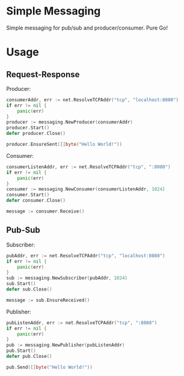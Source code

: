 # Simple Messaging

Simple messaging for pub/sub and producer/consumer. Pure Go!

# Usage

## Request-Response

Producer:

```go
consumerAddr, err := net.ResolveTCPAddr("tcp", "localhost:8080")
if err != nil {
    panic(err)
}
producer := messaging.NewProducer(consumerAddr)
producer.Start()
defer producer.Close()

producer.EnsureSent([]byte("Hello World!"))
```

Consumer:

```go
consumerListenAddr, err := net.ResolveTCPAddr("tcp", ":8080")
if err != nil {
    panic(err)
}
consumer := messaging.NewConsumer(consumerListenAddr, 1024)
consumer.Start()
defer consumer.Close()

message := consumer.Receive()
```

## Pub-Sub

Subscriber:

```go
pubAddr, err := net.ResolveTCPAddr("tcp", "localhost:8080")
if err != nil {
    panic(err)
}
sub := messaging.NewSubscriber(pubAddr, 1024)
sub.Start()
defer sub.Close()

message := sub.EnsureReceived()
```

Publisher:

```go
pubListenAddr, err := net.ResolveTCPAddr("tcp", ":8080")
if err != nil {
    panic(err)
}
pub := messaging.NewPublisher(pubListenAddr)
pub.Start()
defer pub.Close()

pub.Send([]byte("Hello World!"))
```
